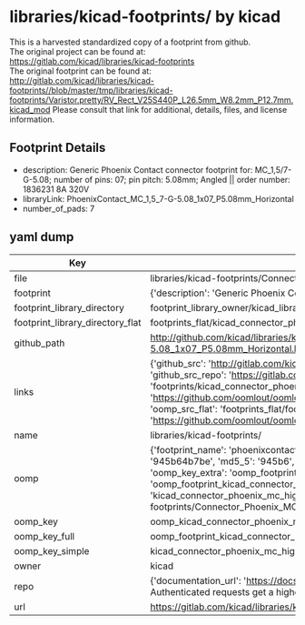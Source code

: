 # libraries/kicad-footprints/ by kicad  
This is a harvested standardized copy of a footprint from github.  
The original project can be found at:  
https://gitlab.com/kicad/libraries/kicad-footprints  
The original footprint can be found at:
http://gitlab.com/kicad/libraries/kicad-footprints//blob/master/tmp/libraries/kicad-footprints/Varistor.pretty/RV_Rect_V25S440P_L26.5mm_W8.2mm_P12.7mm.kicad_mod
Please consult that link for additional, details, files, and license information.  
## Footprint Details
* description: Generic Phoenix Contact connector footprint for: MC_1,5/7-G-5.08; number of pins: 07; pin pitch: 5.08mm; Angled || order number: 1836231 8A 320V  
* libraryLink: PhoenixContact_MC_1,5_7-G-5.08_1x07_P5.08mm_Horizontal  
* number_of_pads: 7  
## yaml dump  
| Key | Value |  
| --- | --- |  
| file | libraries/kicad-footprints/Connector_Phoenix_MC_HighVoltage.pretty/PhoenixContact_MC_1,5_7-G-5.08_1x07_P5.08mm_Horizontal.kicad_mod |  
| footprint | {'description': 'Generic Phoenix Contact connector footprint for: MC_1,5/7-G-5.08; number of pins: 07; pin pitch: 5.08mm; Angled || order number: 1836231 8A 320V', 'libraryLink': 'PhoenixContact_MC_1,5_7-G-5.08_1x07_P5.08mm_Horizontal', 'number_of_pads': 7} |  
| footprint_library_directory | footprint_library_owner/kicad_libraries/kicad-footprints/ |  
| footprint_library_directory_flat | footprints_flat/kicad_connector_phoenix_mc_highvoltage_phoenixcontact_mc_1,5_7_g_5_08_1x07_p5_08mm_horizontal/working |  
| github_path | http://github.com/kicad/libraries/kicad-footprints//blob/master/tmp/libraries/kicad-footprints/Connector_Phoenix_MC_HighVoltage.pretty/PhoenixContact_MC_1,5_7-G-5.08_1x07_P5.08mm_Horizontal.kicad_mod |  
| links | {'github_src': 'http://gitlab.com/kicad/libraries/kicad-footprints//blob/master/tmp/libraries/kicad-footprints/Varistor.pretty/RV_Rect_V25S440P_L26.5mm_W8.2mm_P12.7mm.kicad_mod', 'github_src_repo': 'https://gitlab.com/kicad/libraries/kicad-footprints', 'oomp_bot': 'footprints/kicad_connector_phoenix_mc_highvoltage_phoenixcontact_mc_1,5_7_g_5_08_1x07_p5_08mm_horizontal/working', 'oomp_bot_github': 'https://github.com/oomlout/oomlout_oomp_footprint_bot/tree/main/footprints/kicad_connector_phoenix_mc_highvoltage_phoenixcontact_mc_1,5_7_g_5_08_1x07_p5_08mm_horizontal/working', 'oomp_src_flat': 'footprints_flat/footprints_flat/kicad_connector_phoenix_mc_highvoltage_phoenixcontact_mc_1,5_7_g_5_08_1x07_p5_08mm_horizontal/working', 'oomp_src_flat_github': 'https://github.com/oomlout/oomlout_oomp_footprint_src/tree/main/footprints_flat/kicad_connector_phoenix_mc_highvoltage_phoenixcontact_mc_1,5_7_g_5_08_1x07_p5_08mm_horizontal/working'} |  
| name | libraries/kicad-footprints/ |  
| oomp | {'footprint_name': 'phoenixcontact_mc_1,5_7_g_5_08_1x07_p5_08mm_horizontal', 'library_name': 'connector_phoenix_mc_highvoltage', 'md5': '945b64b7be5a23cb30e39a3831aae6bd', 'md5_10': '945b64b7be', 'md5_5': '945b6', 'md5_6': '945b64', 'oomp_key': 'oomp_kicad_connector_phoenix_mc_highvoltage_phoenixcontact_mc_1,5_7_g_5_08_1x07_p5_08mm_horizontal', 'oomp_key_extra': 'oomp_footprint_kicad_connector_phoenix_mc_highvoltage_phoenixcontact_mc_1,5_7_g_5_08_1x07_p5_08mm_horizontal', 'oomp_key_full': 'oomp_footprint_kicad_connector_phoenix_mc_highvoltage_phoenixcontact_mc_1,5_7_g_5_08_1x07_p5_08mm_horizontal_945b64', 'oomp_key_simple': 'kicad_connector_phoenix_mc_highvoltage_phoenixcontact_mc_1,5_7_g_5_08_1x07_p5_08mm_horizontal', 'original_filename': 'libraries/kicad-footprints/Connector_Phoenix_MC_HighVoltage.pretty/PhoenixContact_MC_1,5_7-G-5.08_1x07_P5.08mm_Horizontal.kicad_mod', 'owner_name': 'kicad'} |  
| oomp_key | oomp_kicad_connector_phoenix_mc_highvoltage_phoenixcontact_mc_1,5_7_g_5_08_1x07_p5_08mm_horizontal |  
| oomp_key_full | oomp_footprint_kicad_connector_phoenix_mc_highvoltage_phoenixcontact_mc_1,5_7_g_5_08_1x07_p5_08mm_horizontal |  
| oomp_key_simple | kicad_connector_phoenix_mc_highvoltage_phoenixcontact_mc_1,5_7_g_5_08_1x07_p5_08mm_horizontal |  
| owner | kicad |  
| repo | {'documentation_url': 'https://docs.github.com/rest/overview/resources-in-the-rest-api#rate-limiting', 'message': "API rate limit exceeded for 84.66.173.59. (But here's the good news: Authenticated requests get a higher rate limit. Check out the documentation for more details.)"} |  
| url | https://gitlab.com/kicad/libraries/kicad-footprints |  

